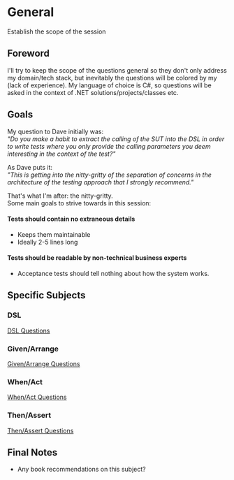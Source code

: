 # General
Establish the scope of the session

## Foreword
I'll try to keep the scope of the questions general so they don't only address my domain/tech stack, but inevitably the questions will be colored by my (lack of experience). My language of choice is C#, so questions will be asked in the context of .NET solutions/projects/classes etc.

## Goals

My question to Dave initially was:  
_"Do you make a habit to extract the calling of the SUT into the DSL in order to write tests where you only provide the calling parameters you deem interesting in the context of the test?"_

As Dave puts it:  
 _"This is getting into the nitty-gritty of the separation of concerns in the architecture of the testing approach that I strongly recommend."_

 That's what I'm after: the nitty-gritty.  
Some main goals to strive towards in this session:

#### Tests should contain no extraneous details
- Keeps them maintainable
- Ideally 2-5 lines long

#### Tests should be readable by non-technical business experts
- Acceptance tests should tell nothing about how the system works.

## Specific Subjects

### DSL
[DSL Questions](./DSL.md)

### Given/Arrange
[Given/Arrange Questions](./GivenArrange.md)

### When/Act
[When/Act Questions](./WhenAct.md)

### Then/Assert
[Then/Assert Questions](./ThenAssert.md)


## Final Notes
- Any book recommendations on this subject?